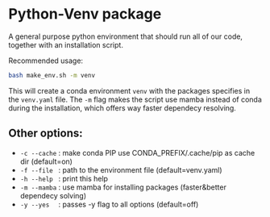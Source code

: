 # Python-Venv package

A general purpose python environment that should run all of our code, together with an installation script.

Recommended usage:

```bash
bash make_env.sh -m venv
```

This will create a conda environment `venv` with the packages specifies in the `venv.yaml` file.
The `-m` flag makes the script use mamba instead of conda during the installation, which offers
way faster dependecy resolving.

## Other options:

- `-c --cache` : make conda PIP use CONDA_PREFIX/.cache/pip as cache dir (default=on)
- `-f --file ` : path to the environment file (default=venv.yaml)
- `-h --help ` : print this help
- `-m --mamba` : use mamba for installing packages (faster&better dependecy solving)
- `-y --yes  ` : passes -y flag to all options (default=off)
